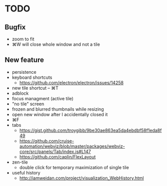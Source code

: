 # TODO

## Bugfix

* zoom to fit
* ⌘W will close whole window and not a tile

## New feature

* persistence
* keyboard shortcuts
    * https://github.com/electron/electron/issues/14258
* new tile shortcut – ⌘T
* adblock
* focus managment (active tile)
* "no tile" screen
* frozen and blurred thumbnails while resizing
* open new window after I accidentally closed it
* ⌘F
* tabs
    * https://gist.github.com/troygibb/9be30ae863ea5da4ebdbf58f1eda8f49
    * https://github.com/cruise-automation/webviz/blob/master/packages/webviz-core/src/panels/Tab/index.js#L147
    * https://github.com/caplin/FlexLayout
* zen-tile
    * double click for temporary maximization of single tile
* useful history
    * http://iamweidan.com/project/visualization_WebHistory.html